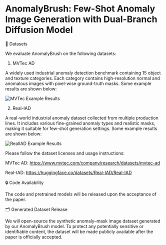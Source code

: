 # AnomalyBrush: Few-Shot Anomaly Image Generation with Dual-Branch Diffusion Model

📁 Datasets

We evaluate AnomalyBrush on the following datasets:

1. MVTec AD

A widely used industrial anomaly detection benchmark containing 15 object and texture categories. Each category contains high-resolution normal and anomalous images with pixel-wise ground-truth masks. Some example results are shown below:

![MVTec Example Results](MVTec_results_0806.png)

2. Real-IAD

A real-world industrial anomaly dataset collected from multiple production lines. It includes various fine-grained anomaly types and realistic masks, making it suitable for few-shot generation settings. Some example results are shown below:

![RealIAD Example Results](Generation_on_RealIAD.png)

Please follow the dataset licenses and usage instructions:

MVTec AD: https://www.mvtec.com/company/research/datasets/mvtec-ad

Real-IAD: https://huggingface.co/datasets/Real-IAD/Real-IAD

🔒 Code Availability

The code and pretrained models will be released upon the acceptance of the paper.

🗂️ Generated Dataset Release

We will open-source the synthetic anomaly–mask image dataset generated by our AnomalyBrush model. To protect any potentially sensitive or identifiable content, the dataset will be made publicly available after the paper is officially accepted.
